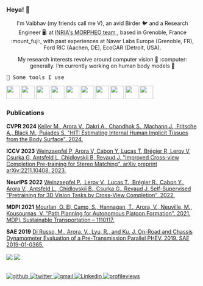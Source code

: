 ### Heya! 👋

<!--
**AntiLibrary5/AntiLibrary5** is a ✨ _special_ ✨ repository because its `README.md` (this file) appears on your GitHub profile.-->

<p align="center">
I'm Vaibhav (my friends call me V), an avid Birder  🐦 and a Research Engineer 🖥️: at <a href="https://team.inria.fr/morpheo/"> INRIA's MORPHEO team </a>, based in Grenoble, France :mount_fuji:, with past experiences at Naver Labs Europe (Grenoble, FR), Ford RIC (Aachen, DE), EcoCAR (Detroit, USA).
</p>

<p align="center">
My research interests revolve around computer vision 👀 :computer: generally. I’m currently working on human body models 👶

</p>

<samp>
🚀 Some tools I use
</samp>
<p align="left">
  <img src="https://cdn.jsdelivr.net/gh/devicons/devicon@latest/icons/pytorch/pytorch-original.svg" width="35" height="35"/>
<img src="https://cdn.jsdelivr.net/gh/devicons/devicon@latest/icons/python/python-original.svg" width="35" height="35" />
<img src="https://cdn.jsdelivr.net/gh/devicons/devicon@latest/icons/cplusplus/cplusplus-original.svg" width="35" height="35"/>
<img src="https://cdn.jsdelivr.net/gh/devicons/devicon@latest/icons/blender/blender-original.svg" width="35" height="35"/>
<img src="https://cdn.jsdelivr.net/gh/devicons/devicon@latest/icons/docker/docker-original.svg" width="35" height="35"/>
<img src="https://cdn.jsdelivr.net/gh/devicons/devicon@latest/icons/git/git-original.svg" width="35" height="35"/>
<img src="https://cdn.jsdelivr.net/gh/devicons/devicon@latest/icons/html5/html5-original.svg" width="35" height="35"/>
<img src="https://cdn.jsdelivr.net/gh/devicons/devicon@latest/icons/jupyter/jupyter-original.svg" width="35" height="35"/>
<img src="https://cdn.jsdelivr.net/gh/devicons/devicon@latest/icons/latex/latex-original.svg" width="35" height="35"/>
<img src="https://cdn.jsdelivr.net/gh/devicons/devicon@latest/icons/matlab/matlab-original.svg" width="35" height="35"/>
</p>
  
### Publications
**CVPR 2024** [Keller M., Arora V., Dakri A., Chandhok S., Machann J., Fritsche A., Black M., Pujades S. "HIT: Estimating Internal Human Implicit Tissues from the Body Surface". 2024.](https://hit.is.tue.mpg.de/)

**ICCV 2023** [Weinzaepfel P, Arora V, Cabon Y, Lucas T, Brégier R, Leroy V, Csurka G, Antsfeld L, Chidlovskii B, Revaud J. "Improved Cross-view Completion Pre-training for Stereo Matching". arXiv preprint arXiv:2211.10408. 2023.](https://arxiv.org/abs/2211.10408)

**NeurIPS 2022** [Weinzaepfel P., Leroy V., Lucas T., Brégier R., Cabon Y., Arora V., Antsfeld L., Chidlovskii B., Csurka G., Revaud J. Self-Supervised "Pretraining for 3D Vision Tasks by Cross-View Completion". 2022.](https://arxiv.org/abs/2210.10716)

**MDPI 2021** [Mourlan, O. El, Camp, S., Hannagan, T., Arora, V., Neuville, M., Kousournas, V. "Path Planning for Autonomous Platoon Formation". 2021. MDPI, Sustainable Transportation – 1110117.](https://www.ifpenergiesnouvelles.com/article/path-planning-autonomous-platoon-formation)

**SAE 2019** [Di Russo, M., Arora, V., Lyu, R., and Ku, J. On-Road and Chassis Dynamometer Evaluation of a Pre-Transmission Parallel PHEV. 2019. SAE 2019-01-0365.](https://www.sae.org/publications/technical-papers/content/2019-01-0365/)
<br/>  

<div align="left">
<img src="https://github-readme-stats.vercel.app/api?username=AntiLibrary5&show_icons=true&count_private=true&hide_border=true" align="center" />
<img src="https://github-readme-stats.vercel.app/api/top-langs/?username=AntiLibrary5&show_icons=true&count_private=true&layout=compact&hide_border=true&hide=jupyter%20notebook,html&exclude_repo=Engine-2-ZoneModel-NaturallyAspirated,BEV-modeling-MATLAB,P2_PHEV_MIL_EC3Y4_V1_2017b_GUI_V1" align="center" />
</div>  

<br/>  

<br/>  
 
<div align="left">
<a href="https://github.com/adakri" target="_blank">
<img src=https://img.shields.io/badge/github-%2324292e.svg?&style=for-the-badge&logo=github&logoColor=white alt=github style="margin-bottom: 5px;" />
</a>
<a href="https://twitter.com/adakri" target="_blank">
<img src=https://img.shields.io/badge/twitter-%2300acee.svg?&style=for-the-badge&logo=twitter&logoColor=white alt=twitter style="margin-bottom: 5px;" />
</a>  
<a href="mailto:abdelmouttalebdakri@gmail.com" target="_blank">
<img src=https://img.shields.io/badge/Gmail-D14836?style=for-the-badge&logo=gmail&logoColor=white alt=gmail  style="margin-bottom: 5px;" />
</a>  
<a href="https://www.linkedin.com/in/abdelmouttaleb-dakri" target="_blank">
<img src=https://img.shields.io/badge/LinkedIn-0077B5?style=for-the-badge&logo=linkedin&logoColor=white alt=Linkedin  style="margin-bottom: 5px;" />
</a>  
<a href="https://github.com/adakri" target="_blank">
<img src="https://komarev.com/ghpvc/?username=AntiLibrary5&&style=for-the-badge" alt=profileviews  style="margin-bottom: 5px;" />
</a>  
</div>  
